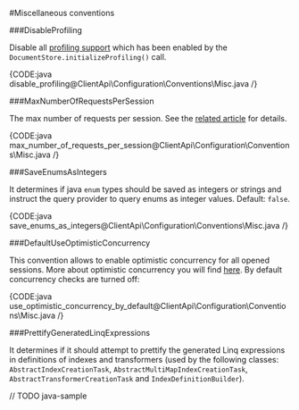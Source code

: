 ﻿#Miscellaneous conventions

###DisableProfiling

Disable all [profiling support](../../how-to/enable-profiling) which has been enabled by the `DocumentStore.initializeProfiling()` call.

{CODE:java disable_profiling@ClientApi\Configuration\Conventions\Misc.java /}

###MaxNumberOfRequestsPerSession

The max number of requests per session. See the [related article](../../session/configuration/how-to-change-maximum-number-of-requests-per-session) for details.

{CODE:java max_number_of_requests_per_session@ClientApi\Configuration\Conventions\Misc.java /}

###SaveEnumsAsIntegers

It determines if java `enum` types should be saved as integers or strings and instruct the query provider to query enums as integer values. Default: `false`.

{CODE:java save_enums_as_integers@ClientApi\Configuration\Conventions\Misc.java /}

###DefaultUseOptimisticConcurrency

This convention allows to enable optimistic concurrency for all opened sessions. More about optimistic concurrency you will find [here](../../session/configuration/how-to-enable-optimistic-concurrency).
By default concurrency checks are turned off:

{CODE:java use_optimistic_concurrency_by_default@ClientApi\Configuration\Conventions\Misc.java /}

###PrettifyGeneratedLinqExpressions

It determines if it should attempt to prettify the generated Linq expressions in definitions of indexes and transformers (used by the following classes: `AbstractIndexCreationTask`, `AbstractMultiMapIndexCreationTask`, `AbstractTransformerCreationTask` and `IndexDefinitionBuilder`).

// TODO java-sample
